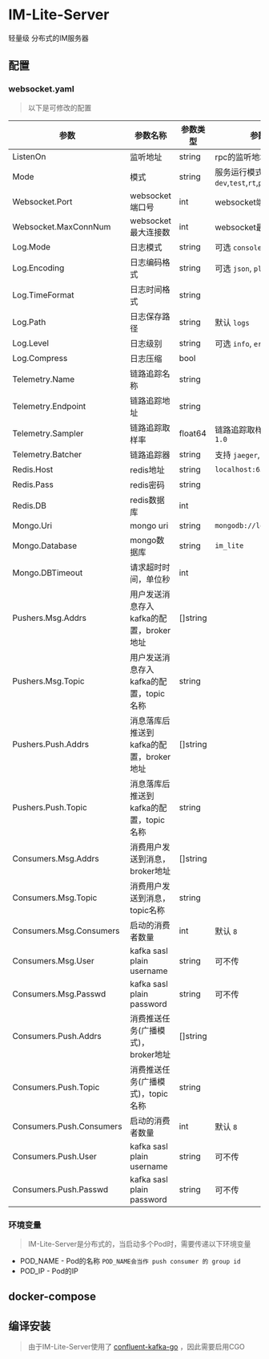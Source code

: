 # IM-Lite-Server

轻量级 分布式的IM服务器

## 配置

### websocket.yaml

> 以下是可修改的配置

| 参数                      | 参数名称                      | 参数类型     | 参数描述                                    |
|-------------------------|---------------------------|----------|-----------------------------------------|
| ListenOn                | 监听地址                      | string   | rpc的监听地址                                |
| Mode                    | 模式                        | string   | 服务运行模式,可选 `dev`,`test`,`rt`,`pre`,`pro` |
| Websocket.Port          | websocket端口号              | int      | websocket端口号                            |
| Websocket.MaxConnNum    | websocket最大连接数            | int      | websocket最大连接数                          |
| Log.Mode                | 日志模式                      | string   | 可选 `console`, `file`, `volume`          |
| Log.Encoding            | 日志编码格式                    | string   | 可选 `json`, `plain`                      |
| Log.TimeFormat          | 日志时间格式                    | string   |                                         |
| Log.Path                | 日志保存路径                    | string   | 默认 `logs`                               |
| Log.Level               | 日志级别                      | string   | 可选 `info`, `error`, `severe`            |
| Log.Compress            | 日志压缩                      | bool     |                                         |
| Telemetry.Name          | 链路追踪名称                    | string   |                                         |
| Telemetry.Endpoint      | 链路追踪地址                    | string   |                                         |
| Telemetry.Sampler       | 链路追踪取样率                   | float64  | 链路追踪取样率 默认全取 `1.0`                      |
| Telemetry.Batcher       | 链路追踪器                     | string   | 支持 `jaeger`, `zipkin`                   |
| Redis.Host              | redis地址                   | string   | `localhost:6379`                        |
| Redis.Pass              | redis密码                   | string   |                                         |
| Redis.DB                | redis数据库                  | int      |                                         |
| Mongo.Uri               | mongo uri                 | string   | `mongodb://localhost/admin`             |
| Mongo.Database          | mongo数据库                  | string   | `im_lite`                               |
| Mongo.DBTimeout         | 请求超时时间，单位秒                | int      |                                         |
| Pushers.Msg.Addrs       | 用户发送消息存入kafka的配置，broker地址 | []string |                                         |
| Pushers.Msg.Topic       | 用户发送消息存入kafka的配置，topic名称  | string   |                                         |
| Pushers.Push.Addrs      | 消息落库后推送到kafka的配置，broker地址 | []string |                                         |
| Pushers.Push.Topic      | 消息落库后推送到kafka的配置，topic名称  | string   |                                         |
| Consumers.Msg.Addrs     | 消费用户发送到消息，broker地址        | []string |                                         |
| Consumers.Msg.Topic     | 消费用户发送到消息，topic名称         | string   |                                         |
| Consumers.Msg.Consumers | 启动的消费者数量                  | int      | 默认 `8`                                  |
| Consumers.Msg.User      | kafka sasl plain username | string   | 可不传                                     |
| Consumers.Msg.Passwd    | kafka sasl plain password | string   | 可不传                                       |
| Consumers.Push.Addrs    | 消费推送任务(广播模式)，broker地址     | []string |                                         |
| Consumers.Push.Topic    | 消费推送任务(广播模式)，topic名称      | string   |                                         |
| Consumers.Push.Consumers | 启动的消费者数量                  | int      | 默认 `8`                                  |
| Consumers.Push.User      | kafka sasl plain username | string   | 可不传                                     |
| Consumers.Push.Passwd    | kafka sasl plain password | string   | 可不传                                       |

### 环境变量

> IM-Lite-Server是分布式的，当启动多个Pod时，需要传递以下环境变量

- POD_NAME - Pod的名称 `POD_NAME会当作 push consumer 的 group id`
- POD_IP - Pod的IP

## docker-compose

## 编译安装

> 由于IM-Lite-Server使用了 [confluent-kafka-go](https://github.com/confluentinc/confluent-kafka-go) ，因此需要启用CGO

